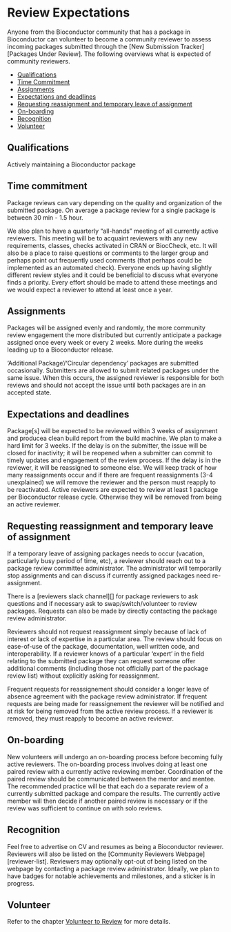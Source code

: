 # Review Expectations

Anyone from the Bioconductor community that has a package in Bioconductor can volunteer to become a community reviewer to assess incoming packages submitted through the \[New Submission Tracker\]\[Packages Under Review\]. The following overviews what is expected of community reviewers.

-   [Qualifications](#review-qualifications)
-   [Time Commitment](#review-time-commitment)
-   [Assignments](#review-assignments)
-   [Expectations and deadlines](#review-expectations-and-deadlines)
-   [Requesting reassignment and temporary leave of assignment](#review-reassignment-and-temporary-leave)
-   [On-boarding](#review-onboarding)
-   [Recognition](#review-recognition)
-   [Volunteer](#review-volunteer)

## Qualifications

Actively maintaining a Bioconductor package

## Time commitment

Package reviews can vary depending on the quality and organization of the submitted package. On average a package review for a single package is between 30 min - 1.5 hour.

We also plan to have a quarterly “all-hands” meeting of all currently active reviewers. This meeting will be to acquaint reviewers with any new requirements, classes, checks activated in CRAN or BiocCheck, etc. It will also be a place to raise questions or comments to the larger group and perhaps point out frequently used comments (that perhaps could be implemented as an automated check). Everyone ends up having slightly different review styles and it could be beneficial to discuss what everyone finds a priority. Every effort should be made to attend these meetings and we would expect a reviewer to attend at least once a year.

## Assignments

Packages will be assigned evenly and randomly, the more community review engagement the more distributed but currently anticipate a package assigned once every week or every 2 weeks. More during the weeks leading up to a Bioconductor release.

‘Additional Package’/‘Circular dependency’ packages are submitted occasionally. Submitters are allowed to submit related packages under the same issue. When this occurs, the assigned reviewer is responsible for both reviews and should not accept the issue until both packages are in an accepted state.

## Expectations and deadlines

Package\[s\] will be expected to be reviewed within 3 weeks of assignment and producea clean build report from the build machine. We plan to make a hard limit for 3 weeks. If the delay is on the submitter, the issue will be closed for inactivity; it will be reopened when a submitter can commit to timely updates and engagement of the review process. If the delay is in the reviewer, it will be reassigned to someone else. We will keep track of how many reassignments occur and if there are frequent reassignments (3-4 unexplained) we will remove the reviewer and the person must reapply to be reactivated. Active reviewers are expected to review at least 1 package per Bioconductor release cycle. Otherwise they will be removed from being an active reviewer.

## Requesting reassignment and temporary leave of assignment

If a temporary leave of assigning packages needs to occur (vacation, particularly busy period of time, etc), a reviewer should reach out to a package review committee administrator. The administrator will temporarily stop assignments and can discuss if currently assigned packages need re-assignment.

There is a \[reviewers slack channel\]\[\] for package reviewers to ask questions and if necessary ask to swap/switch/volunteer to review packages. Requests can also be made by directly contacting the package review administrator.

Reviewers should not request reassignment simply because of lack of interest or lack of expertise in a particular area. The review should focus on ease-of-use of the package, documentation, well written code, and interoperability. If a reviewer knows of a particular ‘expert’ in the field relating to the submitted package they can request someone offer additional comments (including those not officially part of the package review list) without explicitly asking for reassignment.

Frequent requests for reassignement should consider a longer leave of absence agreement with the package review administrator. If frequent requests are being made for reassignement the reviewer will be notified and at risk for being removed from the active review process. If a reviewer is removed, they must reapply to become an active reviewer.

## On-boarding

New volunteers will undergo an on-boarding process before becoming fully active reviewers. The on-boarding process involves doing at least one paired review with a currently active reviewing member. Coordination of the paired review should be communicated between the mentor and mentee. The recommended practice will be that each do a separate review of a currently submitted package and compare the results. The currently active member will then decide if another paired review is necessary or if the review was sufficient to continue on with solo reviews.

## Recognition

Feel free to advertise on CV and resumes as being a Bioconductor reviewer. Reviewers will also be listed on the \[Community Reviewers Webpage\]\[reviewer-list\]. Reviewers may optionally opt-out of being listed on the webpage by contacting a package review administrator. Ideally, we plan to have badges for notable achievements and milestones, and a sticker is in progress.

## Volunteer

Refer to the chapter [Volunteer to Review](#review-volunteer-chapter) for more details.
